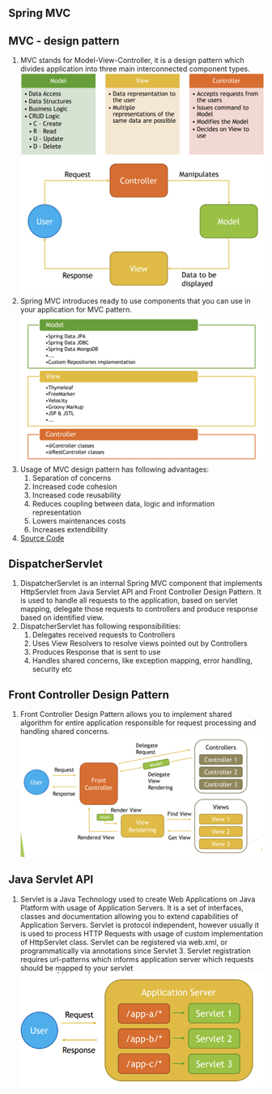 Spring MVC
----------

MVC - design pattern
-------
1. MVC stands for Model-View-Controller, it is a design pattern which divides application into three main interconnected component types.
    ![img.png](img.png)
   ![img_1.png](img_1.png)
2. Spring MVC introduces ready to use components that you can use in your application for MVC pattern.
    ![img_2.png](img_2.png)
3. Usage of MVC design pattern has following advantages:
   1. Separation of concerns
   2. Increased code cohesion
   3. Increased code reusability
   4. Reduces coupling between data, logic and information representation
   5. Lowers maintenances costs
   6. Increases extendibility
4. [Source Code](MVCPattern)

DispatcherServlet
---------------
1. DispatcherServlet is an internal Spring MVC component that implements
   HttpServlet from Java Servlet API and Front Controller Design Pattern. It is used
   to handle all requests to the application, based on servlet mapping, delegate
   those requests to controllers and produce response based on identified view.
2. DispatcherServlet has following responsibilities:
   1. Delegates received requests to Controllers
   2. Uses View Resolvers to resolve views pointed out by Controllers
   3. Produces Response that is sent to use
   4. Handles shared concerns, like exception mapping, error handling, security
      etc

Front Controller Design Pattern
-----------------------------
1. Front Controller Design Pattern allows you to implement shared algorithm for
   entire application responsible for request processing and handling shared
   concerns.
    ![img_3.png](img_3.png)

Java Servlet API
----------------
1. Servlet is a Java Technology used to create Web Applications on Java Platform with usage
of Application Servers. It is a set of interfaces, classes and documentation allowing you to
extend capabilities of Application Servers. Servlet is protocol independent, however usually
it is used to process HTTP Requests with usage of custom implementation of HttpServlet
class. Servlet can be registered via web.xml, or programmatically via annotations since
Servlet 3. Servlet registration requires url-patterns which informs application server which
requests should be mapped to your servlet
   ![img_4.png](img_4.png)
